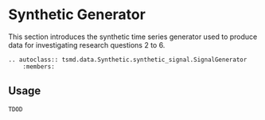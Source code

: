 # Synthetic Generator

This section introduces the synthetic time series generator used to produce data for investigating research questions 2 to 6.

```{eval-rst}  
.. autoclass:: tsmd.data.Synthetic.synthetic_signal.SignalGenerator
    :members:
```

## Usage 

```python
TDOD
```

